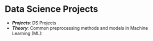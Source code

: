 # **Data Science Projects**
- ***Projects***: DS Projects
- ***Theory***: Common preprocessing methods and models in Machine Learning (ML):
